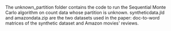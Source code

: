 
The unknown_partition folder contains the code to run the Sequential Monte Carlo algorithm on count data whose partition is unknown. syntheticdata.jld and amazondata.zip are the two datasets used in the paper: doc-to-word matrices of the synthetic dataset and Amazon movies' reviews.
